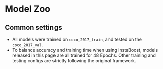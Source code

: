# Model Zoo

## Common settings
 - All models were trained on `coco_2017_train`, and tested on the `coco_2017_val`.
 - To balance accuracy and training time when using InstaBoost, models released in this page are all trained for 48 Epochs. Other training and testing configs are strictly following the original framework. 
